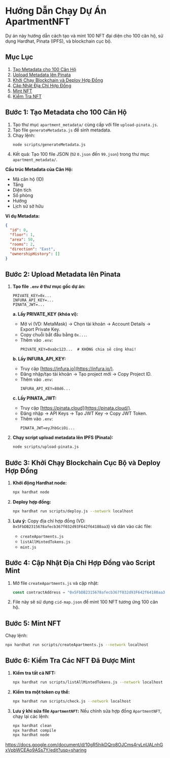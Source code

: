 # Hướng Dẫn Chạy Dự Án ApartmentNFT

Dự án này hướng dẫn cách tạo và mint 100 NFT đại diện cho 100 căn hộ, sử dụng Hardhat, Pinata (IPFS), và blockchain cục bộ.

## Mục Lục
1. [Tạo Metadata cho 100 Căn Hộ](#bước-1-tạo-metadata-cho-100-căn-hộ)
2. [Upload Metadata lên Pinata](#bước-2-upload-metadata-lên-pinata)
3. [Khởi Chạy Blockchain và Deploy Hợp Đồng](#bước-3-khởi-chạy-blockchain-cục-bộ-và-deploy-hợp-đồng)
4. [Cập Nhật Địa Chỉ Hợp Đồng](#bước-4-cập-nhật-địa-chỉ-hợp-đồng-vào-script-mint)
5. [Mint NFT](#bước-5-mint-nft)
6. [Kiểm Tra NFT](#bước-6-kiểm-tra-các-nft-đã-được-mint)

## Bước 1: Tạo Metadata cho 100 Căn Hộ

1. Tạo thư mục `apartment_metadata/` cùng cấp với file `upload-pinata.js`.
2. Tạo file `generateMetadata.js` để sinh metadata.
3. Chạy lệnh:
   ```bash
   node scripts/generateMetadata.js
   ```
4. Kết quả: Tạo 100 file JSON (từ `0.json` đến `99.json`) trong thư mục `apartment_metadata/`.

**Cấu trúc Metadata của Căn Hộ:**
- Mã căn hộ (ID)
- Tầng
- Diện tích
- Số phòng
- Hướng
- Lịch sử sở hữu

**Ví dụ Metadata:**
```json
{
  "id": 0,
  "floor": 1,
  "area": 50,
  "rooms": 2,
  "direction": "East",
  "ownershipHistory": []
}
```

## Bước 2: Upload Metadata lên Pinata

1. **Tạo file `.env` ở thư mục gốc dự án:**
   ```plaintext
   PRIVATE_KEY=0x...
   INFURA_API_KEY=...
   PINATA_JWT=...
   ```

   **a. Lấy PRIVATE_KEY (khóa ví):**
   - Mở ví (VD: MetaMask) → Chọn tài khoản → Account Details → Export Private Key.
   - Copy chuỗi bắt đầu bằng `0x...`.
   - Thêm vào `.env`:
     ```plaintext
     PRIVATE_KEY=0xabc123...  # KHÔNG chia sẻ công khai!
     ```

   **b. Lấy INFURA_API_KEY:**
   - Truy cập [https://infura.io](https://infura.io/).
   - Đăng nhập/tạo tài khoản → Tạo project mới → Copy Project ID.
   - Thêm vào `.env`:
     ```plaintext
     INFURA_API_KEY=88d6...
     ```

   **c. Lấy PINATA_JWT:**
   - Truy cập [https://pinata.cloud](https://pinata.cloud/).
   - Đăng nhập → API Keys → Tạo JWT Key → Copy JWT Token.
   - Thêm vào `.env`:
     ```plaintext
     PINATA_JWT=eyJhbGciOi...
     ```

2. **Chạy script upload metadata lên IPFS (Pinata):**
   ```bash
   node scripts/upload-pinata.js
   ```

## Bước 3: Khởi Chạy Blockchain Cục Bộ và Deploy Hợp Đồng

1. **Khởi động Hardhat node:**
   ```bash
   npx hardhat node
   ```

2. **Deploy hợp đồng:**
   ```bash
   npx hardhat run scripts/deploy.js --network localhost
   ```

3. **Lưu ý:** Copy địa chỉ hợp đồng (VD: `0x5FbDB2315678afecb367f032d93F642f64180aa3`) và dán vào các file:
   - `createApartments.js`
   - `listAllMintedTokens.js`
   - `mint.js`

## Bước 4: Cập Nhật Địa Chỉ Hợp Đồng vào Script Mint

1. Mở file `createApartments.js` và cập nhật:
   ```javascript
   const contractAddress = "0x5FbDB2315678afecb367f032d93F642f64180aa3"; // Thay bằng địa chỉ mới
   ```

2. File này sẽ sử dụng `cid-map.json` để mint 100 NFT tương ứng 100 căn hộ.

## Bước 5: Mint NFT

Chạy lệnh:
```bash
npx hardhat run scripts/createApartments.js --network localhost
```

## Bước 6: Kiểm Tra Các NFT Đã Được Mint

1. **Kiểm tra tất cả NFT:**
   ```bash
   npx hardhat run scripts/listAllMintedTokens.js --network localhost
   ```

2. **Kiểm tra một token cụ thể:**
   ```bash
   npx hardhat run scripts/check.js --network localhost
   ```

3. **Lưu ý khi sửa file `ApartmentNFT`:**
   Nếu chỉnh sửa hợp đồng `ApartmentNFT`, chạy lại các lệnh:
   ```bash
   npx hardhat clean
   npx hardhat compile
   npx hardhat node
   ```

https://docs.google.com/document/d/10gR5hikDQro8OJCms4ryLnUALnhGxVpbWCEAo9ASs7Y/edit?usp=sharing